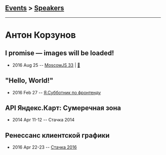 ## [Events](../README.md) > [Speakers](../speakers.md)
---

# Антон Корзунов

## I promise — images will be loaded!
- 2016 Aug 25 -- [MoscowJS 33](https://www.youtube.com/watch?v=tV1PpSIp4zk)  | [:notebook:](https://www.slideshare.net/secret/cqOgAMwPfBJcPl)  
## &quot;Hello, World!&quot;
- 2016 Feb 27 -- [Я.Субботник по фронтенду](https://events.yandex.ru/lib/talks/3344/)    
## API Яндекс.Карт: Сумеречная зона
- 2014 Apr 11-12 -- Стачка 2014    
## Ренессанс клиентской графики
- 2016 Apr 22-23 -- [Стачка 2016](https://www.youtube.com/watch?v=ZCN7m2nqf2s)    
